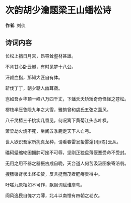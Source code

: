 # 次韵胡少瀹题梁王山蟠松诗

**作者**: 刘倓

## 诗词内容

长松上捎日月宫，昂霄耸壑材甚雄。

不肯甘心卧云𪩘，有时见梦十八公。

汗颜血指，那知大匠自有体。

斩伐丁丁，朝夕聒人幽耳聋。

岂如吾乡华顶一峰八万四千丈，下蟠夭夭矫矫奇奇怪怪之苍松。

樛枝半压鲁隠九年之大雪，雅韵曾和虞氏五弦之薰风。

八千灵椿三千桃实几番见，何况篱下黄菊江头赤叶枫。

萧梁劫火烧不死，坐阅五季鹿走天下人亡弓。

世人欲识吾家所扰真龙种，请看春雷发蛰雾滃{雨/矞}云从。

礧砢蹙缩轮囷拥肿可挫不可辱，坚刚正独盘薄偃蹇受命不受封。

无用之用不器之器振古成自晚，天台道人何苦汲汲图象寄涪翁。

搜肠镂肾状出怪松赞，反言挺而茂者肥瘠贵得中。

吁嗟九原相如不可作，飘飘词赋谁摩穹。

阆风逸民自愧才力薄，北斗以南惟有四朝之老农。

